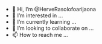 - 👋 Hi, I’m @HerveRasolofoarijaona
- 👀 I’m interested in ...
- 🌱 I’m currently learning ...
- 💞️ I’m looking to collaborate on ...
- 📫 How to reach me ...

<!---
HerveRasolofoarijaona/HerveRasolofoarijaona is a ✨ special ✨ repository because its `README.md` (this file) appears on your GitHub profile.
You can click the Preview link to take a look at your changes.
--->
